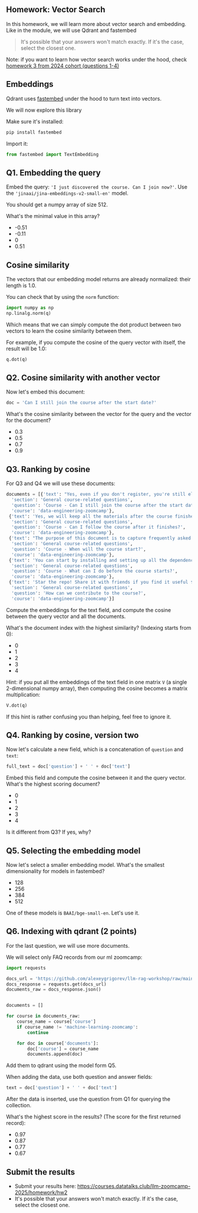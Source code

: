 ## Homework: Vector Search

In this homework, we will learn more about vector search
and embedding. Like in the module, we will use Qdrant and
fastembed

> It's possible that your answers won't match exactly. If it's the case, select the closest one.

Note: if you want to learn how vector search works under
the hood, check 
[homework 3 from 2024 cohort (questions 1-4)](../../2024/03-vector-search/homework.md)

## Embeddings

Qdrant uses [fastembed](https://github.com/qdrant/fastembed)
under the hood to turn text into vectors. 

We will now explore this library

Make sure it's installed:

```bash
pip install fastembed
```

Import it: 

```python
from fastembed import TextEmbedding
```

## Q1. Embedding the query

Embed the query: `'I just discovered the course. Can I join now?'`.
Use the `'jinaai/jina-embeddings-v2-small-en'` model. 

You should get a numpy array of size 512.

What's the minimal value in this array?

* -0.51
* -0.11
* 0
* 0.51

## Cosine similarity

The vectors that our embedding model returns are already normalized: their length is 1.0.

You can check that by using the `norm` function:

```python
import numpy as np
np.linalg.norm(q)
```

Which means that we can simply compute the dot product between
two vectors to learn the cosine similarity between them.

For example, if you compute the cosine of the query vector with itself, the result will be 1.0:

```python
q.dot(q)
```

## Q2. Cosine similarity with another vector

Now let's embed this document:

```python
doc = 'Can I still join the course after the start date?'
```

What's the cosine similarity between the vector for the query
and the vector for the document?

* 0.3
* 0.5
* 0.7
* 0.9

## Q3. Ranking by cosine

For Q3 and Q4 we will use these documents:

```python
documents = [{'text': "Yes, even if you don't register, you're still eligible to submit the homeworks.\nBe aware, however, that there will be deadlines for turning in the final projects. So don't leave everything for the last minute.",
  'section': 'General course-related questions',
  'question': 'Course - Can I still join the course after the start date?',
  'course': 'data-engineering-zoomcamp'},
 {'text': 'Yes, we will keep all the materials after the course finishes, so you can follow the course at your own pace after it finishes.\nYou can also continue looking at the homeworks and continue preparing for the next cohort. I guess you can also start working on your final capstone project.',
  'section': 'General course-related questions',
  'question': 'Course - Can I follow the course after it finishes?',
  'course': 'data-engineering-zoomcamp'},
 {'text': "The purpose of this document is to capture frequently asked technical questions\nThe exact day and hour of the course will be 15th Jan 2024 at 17h00. The course will start with the first  “Office Hours'' live.1\nSubscribe to course public Google Calendar (it works from Desktop only).\nRegister before the course starts using this link.\nJoin the course Telegram channel with announcements.\nDon’t forget to register in DataTalks.Club's Slack and join the channel.",
  'section': 'General course-related questions',
  'question': 'Course - When will the course start?',
  'course': 'data-engineering-zoomcamp'},
 {'text': 'You can start by installing and setting up all the dependencies and requirements:\nGoogle cloud account\nGoogle Cloud SDK\nPython 3 (installed with Anaconda)\nTerraform\nGit\nLook over the prerequisites and syllabus to see if you are comfortable with these subjects.',
  'section': 'General course-related questions',
  'question': 'Course - What can I do before the course starts?',
  'course': 'data-engineering-zoomcamp'},
 {'text': 'Star the repo! Share it with friends if you find it useful ❣️\nCreate a PR if you see you can improve the text or the structure of the repository.',
  'section': 'General course-related questions',
  'question': 'How can we contribute to the course?',
  'course': 'data-engineering-zoomcamp'}]
```

Compute the embeddings for the text field, and compute the 
cosine between the query vector and all the documents.

What's the document index with the highest similarity? (Indexing starts from 0):

- 0
- 1
- 2
- 3
- 4

Hint: if you put all the embeddings of the text field in one matrix `V` (a single 2-dimensional numpy array), then
computing the cosine becomes a matrix multiplication:

```python
V.dot(q)
```

If this hint is rather confusing you than helping, feel free
to ignore it.

## Q4. Ranking by cosine, version two

Now let's calculate a new field, which is a concatenation of
`question` and `text`:

```python
full_text = doc['question'] + ' ' + doc['text']
``` 

Embed this field and compute the cosine between it and the
query vector. What's the highest scoring document?

- 0
- 1
- 2
- 3
- 4

Is it different from Q3? If yes, why?

## Q5. Selecting the embedding model

Now let's select a smaller embedding model.
What's the smallest dimensionality for models in fastembed?

- 128
- 256
- 384
- 512

One of these models is `BAAI/bge-small-en`. Let's use it.


## Q6. Indexing with qdrant (2 points)

For the last question, we will use more documents.

We will select only FAQ records from our ml zoomcamp:

```python
import requests 

docs_url = 'https://github.com/alexeygrigorev/llm-rag-workshop/raw/main/notebooks/documents.json'
docs_response = requests.get(docs_url)
documents_raw = docs_response.json()


documents = []

for course in documents_raw:
    course_name = course['course']
    if course_name != 'machine-learning-zoomcamp':
        continue

    for doc in course['documents']:
        doc['course'] = course_name
        documents.append(doc)
```

Add them to qdrant using the model form Q5.

When adding the data, use both question and answer fields:

```python
text = doc['question'] + ' ' + doc['text']
```

After the data is inserted, use the question from Q1 for querying the collection.

What's the highest score in the results?
(The score for the first returned record):

- 0.97
- 0.87
- 0.77
- 0.67




## Submit the results

* Submit your results here: https://courses.datatalks.club/llm-zoomcamp-2025/homework/hw2
* It's possible that your answers won't match exactly. If it's the case, select the closest one.
